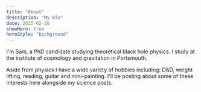 ```yaml
---
title: "About"
description: "My Bio"
date: 2025-02-28
showHero: true
heroStyle: "background"
---
```

I'm Sam, a PhD candidate studying theoretical black hole physics. I study at the institute of cosmology and gravitation in Portsmouth.

Aside from physics I have a wide variety of hobbies including: D&D, weight lifting, reading, guitar and mini-painting.
I'll be posting about some of these interests here alongside my science posts. 